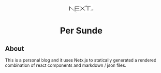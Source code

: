 <p align="center">
  <a href="https://www.nextjs.org/">
    <img src="src/public/static/nextjs-black-logo.svg" width="80" height="28">
  </a>
</p>
<h1 align="center">
  Per Sunde
</h1>

## About

This is a personal blog and it uses Netx.js to statically generated a rendered combination of react components and markdown / json files.